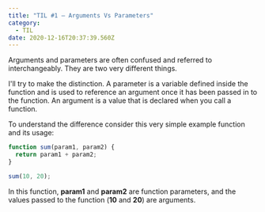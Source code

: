 ```yaml
---
title: "TIL #1 – Arguments Vs Parameters"
category:
  - TIL
date: 2020-12-16T20:37:39.560Z
---
```

Arguments and parameters are often confused and referred to interchangeably. They are two very different things.

I'll try to make the distinction. A parameter is a variable defined inside the function and  is used to reference an argument once it has been passed in to the function. An argument is a value that is declared when you call a function.

To understand the difference consider this very simple example function and its usage:

```javascript
function sum(param1, param2) {
  return param1 + param2;
}

sum(10, 20);
```

In this function, **param1** and **param2** are function parameters, and the values passed to the function (**10** and **20**) are arguments.